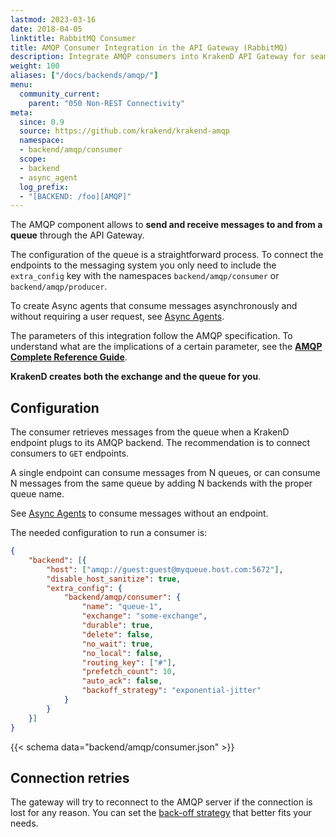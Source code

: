 ```yaml
---
lastmod: 2023-03-16
date: 2018-04-05
linktitle: RabbitMQ Consumer
title: AMQP Consumer Integration in the API Gateway (RabbitMQ)
description: Integrate AMQP consumers into KrakenD API Gateway for seamless communication with message queue systems like RabbitMQ
weight: 100
aliases: ["/docs/backends/amqp/"]
menu:
  community_current:
    parent: "050 Non-REST Connectivity"
meta:
  since: 0.9
  source: https://github.com/krakend/krakend-amqp
  namespace:
  - backend/amqp/consumer
  scope:
  - backend
  - async_agent
  log_prefix:
  - "[BACKEND: /foo][AMQP]"
---
```


The AMQP component allows to **send and receive messages to and from a queue** through the API Gateway.

The configuration of the queue is a straightforward process. To connect the endpoints to the messaging system you only need to include the `extra_config` key with the namespaces `backend/amqp/consumer` or `backend/amqp/producer`.

To create Async agents that consume messages asynchronously and without requiring a user request, see [Async Agents](/docs/async/).

The parameters of this integration follow the AMQP specification. To understand
what are the implications of a certain parameter, see the **[AMQP Complete Reference Guide](https://www.rabbitmq.com/amqp-0-9-1-reference.html)**.

**KrakenD creates both the exchange and the queue for you**.


## Configuration
The consumer retrieves messages from the queue when a KrakenD endpoint plugs to its AMQP backend. The recommendation is to connect consumers to `GET` endpoints.

A single endpoint can consume messages from N queues, or can consume N messages from the same queue by adding N backends with the proper queue name.

See [Async Agents](/docs/async/) to consume messages without an endpoint.

The needed configuration to run a consumer is:

```json
{
    "backend": [{
        "host": ["amqp://guest:guest@myqueue.host.com:5672"],
        "disable_host_sanitize": true,
        "extra_config": {
            "backend/amqp/consumer": {
                "name": "queue-1",
                "exchange": "some-exchange",
                "durable": true,
                "delete": false,
                "no_wait": true,
                "no_local": false,
                "routing_key": ["#"],
                "prefetch_count": 10,
                "auto_ack": false,
                "backoff_strategy": "exponential-jitter"
            }
        }
    }]
}
```

{{< schema data="backend/amqp/consumer.json" >}}

## Connection retries
The gateway will try to reconnect to the AMQP server if the connection is lost for any reason. You can set the [back-off strategy](/docs/async/#backoff-strategies) that better fits your needs.
